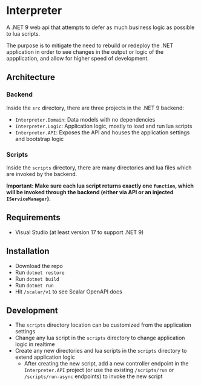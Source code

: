 # Interpreter
A .NET 9 web api that attempts to defer as much business logic as possible to lua scripts.

The purpose is to mitigate the need to rebuild or redeploy the .NET application in order to see changes in the output or logic of the appplication, and allow for higher speed of development.

## Architecture
### Backend
Inside the `src` directory, there are three projects in the .NET 9 backend:
- `Interpreter.Domain`: Data models with no dependencies
- `Interpreter.Logic`: Application logic, mostly to load and run lua scripts
- `Interpreter.API`: Exposes the API and houses the application settings and bootstrap logic

### Scripts
Inside the `scripts` directory, there are many directories and lua files which are invoked by the backend.

**Important: Make sure each lua script returns exactly one `function`, which will be invoked through the backend (either via API or an injected `IServiceManager`).**

## Requirements
- Visual Studio (at least version 17 to support .NET 9)

## Installation
- Download the repo
- Run `dotnet restore`
- Run `dotnet build`
- Run `dotnet run`
- Hit `/scalar/v1` to see Scalar OpenAPI docs

## Development
- The `scripts` directory location can be customized from the application settings
- Change any lua script in the `scripts` directory to change application logic in realtime
- Create any new directories and lua scripts in the `scripts` directory to extend application logic
    - After creating the new script, add a new controller endpoint in the `Interpreter.API` project (or use the existing `/scripts/run` or `/scripts/run-async` endpoints) to invoke the new script